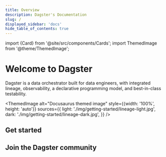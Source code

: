 ```yaml
---
title: Overview
description: Dagster's Documentation
slug: /
displayed_sidebar: 'docs'
hide_table_of_contents: true
---
```


import {Card} from '@site/src/components/Cards';
import ThemedImage from '@theme/ThemedImage';

# Welcome to Dagster

Dagster is a data orchestrator built for data engineers, with integrated lineage, observability, a declarative programming model, and best-in-class testability.

<CodeExample
  path="docs_snippets/docs_snippets/getting-started/hello-world.py"
  language="python"
  title="defs/assets.py"
/>
<ThemedImage
  alt="Docusaurus themed image"
  style={{width: '100%', height: 'auto'}}
  sources={{
    light: './img/getting-started/lineage-light.jpg',
    dark: './img/getting-started/lineage-dark.jpg',
  }}
/>

## Get started

<div className="card-group cols-2">
  <Card
    label="Quickstart"
    href="/getting-started/quickstart"
    logo="./img/getting-started/icon-start.svg"
    description="Build your first Dagster pipeline in our Quickstart tutorial."
  />
  <Card
    label="Thinking in Assets"
    href="/guides/build/assets"
    logo="./img/getting-started/icon-assets.svg"
    description="New to Dagster? Learn about how thinking in assets can help you manage your data better."
  />
  <Card
    label="Dagster Plus"
    href="/deployment/dagster-plus"
    logo="./img/getting-started/icon-plus.svg"
    description="Learn about Dagster Plus, our managed offering that includes a hosted Dagster instance and many more features."
  />
</div>

## Join the Dagster community

<div className="card-group cols-2">
  <Card
    label="Slack"
    href="https://dagster.io/slack"
    logo="./img/getting-started/icon-slack.svg"
    description="Join our Slack community to talk with other Dagster users, use our AI-powered chatbot, and get help with Dagster."
  />
  <Card
    label="GitHub"
    href="https://github.com/dagster-io/dagster"
    logo="./img/getting-started/icon-github.svg"
    description="Star our GitHub repository and follow our development through GitHub Discussions."
  />
  <Card
    label="YouTube"
    href="https://www.youtube.com/@dagsterio"
    logo="./img/getting-started/icon-youtube.svg"
    description="Watch our latest videos on YouTube."
  />
  <Card
    label="Dagster University"
    href="https://courses.dagster.io"
    logo="./img/getting-started/icon-education.svg"
    description="Learn Dagster through interactive courses and hands-on tutorials."
  />
</div>

